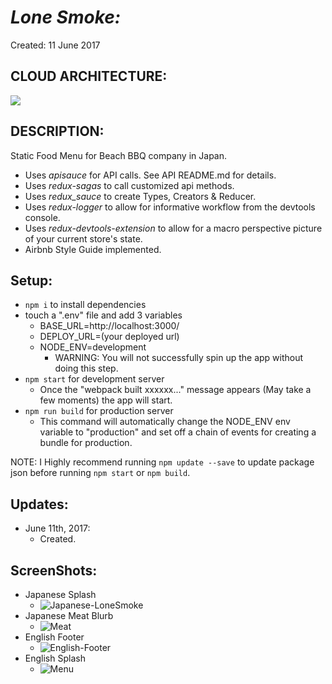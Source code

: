 # _Lone Smoke:_
Created: 11 June 2017

## CLOUD ARCHITECTURE:
<img src="http://i.imgur.com/bwivCUw.png" />

## DESCRIPTION:
Static Food Menu for Beach BBQ company in Japan.
  * Uses _apisauce_ for API calls. See API README.md for details.
  * Uses _redux-sagas_ to call customized api methods.
  * Uses _redux_sauce_ to create Types, Creators & Reducer.
  * Uses _redux-logger_ to allow for informative workflow from the devtools console.  
  * Uses _redux-devtools-extension_ to allow for a macro perspective picture of your current store's state.
  * Airbnb Style Guide implemented.

## Setup:
  - `npm i` to install dependencies
  - touch a ".env" file and add 3 variables
    * BASE_URL=http://localhost:3000/
    * DEPLOY_URL=(your deployed url)
    * NODE_ENV=development
      - WARNING: You will not successfully spin up the app without doing this step.
  - `npm start` for development server
    * Once the "webpack built xxxxxx..." message appears (May take a few moments) the app will start.
  - `npm run build` for production server
    * This command will automatically change the NODE_ENV env variable to "production" and set off a chain of events for creating a bundle for production.


  NOTE: I Highly recommend running `npm update --save` to update package json before running `npm start` or `npm build`.

## Updates:
* June 11th, 2017:
  - Created.

## ScreenShots:
* Japanese Splash
  - <img src="http://i.imgur.com/NmNrfc7.png" alt="Japanese-LoneSmoke"/>
* Japanese Meat Blurb
  - <img src="http://i.imgur.com/0jBMrdo.png" alt="Meat"/>
* English Footer
  - <img src="http://i.imgur.com/effFjvb.png" alt="English-Footer"/>
* English Splash
  - <img src="http://i.imgur.com/e7VpFUg.png" alt="Menu"/>

